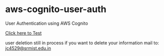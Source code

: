 # aws-cognito-user-auth
User Authentication using AWS Cognito 

<a href="https://jayeshsc.github.io/aws-cognito-user-auth/index.html">Click here to Test</a>


user deletion still in process if you want to delete your information mail to: jc4529@srmist.edu.in
